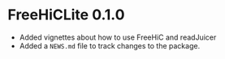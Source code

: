 # FreeHiCLite 0.1.0

* Added vignettes about how to use FreeHiC and readJuicer
* Added a `NEWS.md` file to track changes to the package.

